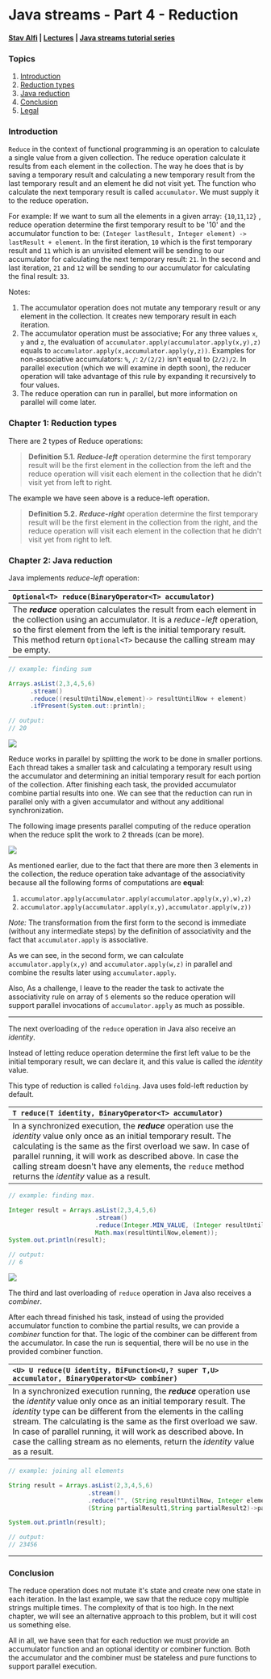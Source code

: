 # Java streams - Part 4 - Reduction
#### [Stav Alfi](https://github.com/stavalfi) | [Lectures](https://github.com/stavalfi/lectures) | [Java streams tutorial series](https://gist.github.com/stavalfi/969539b245fd71f18ecd14f48eed2a5d)

### Topics

1. [Introduction](#introduction)
2. [Reduction types](#chapter-1-reduction-types)
2. [Java reduction](#chapter-2-java-reduction)
4. [Conclusion](#conclusion)
5. [Legal](#legal)

### Introduction

`Reduce` in the context of functional programming is an operation to calculate a single value from a given collection. The reduce operation calculate it results from each element in the collection. The way he does that is by saving a temporary result and calculating a new temporary result from the last temporary result and an element he did not visit yet. The function who calculate the next temporary result is called `accumulator`. We must supply it to the reduce operation.

For example:
If we want to sum all the elements in a given array: `{10`,`11`,`12}` , reduce operation determine the first temporary result to be '10' and the accumulator function to be: `(Integer lastResult, Integer element) -> lastResult + element`.
In the first iteration, `10` which is the first temporary result and `11` which is an unvisited element will be sending to our accumulator for calculating the next temporary result: `21`.
In the second and last iteration, `21` and `12` will be sending to our accumulator for calculating the final result: `33`.

Notes:

1. The accumulator operation does not mutate any temporary result or any element in the collection. It creates new temporary result in each iteration.
2. The accumulator operation must be associative; For any three values `x`, `y` and `z`, the evaluation of `accumulator.apply(accumulator.apply(x,y),z)` equals to `accumulator.apply(x,accumulator.apply(y,z))`. Examples for non-associative accumulators: `%`, `/`: `2/(2/2)` isn't equal to (`2/2)/2`. In parallel execution (which we will examine in depth soon), the reducer operation will take advantage of this rule by expanding it recursively to four values.
3. The reduce operation can run in parallel, but more information on parallel will come later.

### Chapter 1: Reduction types

There are 2 types of Reduce operations:

> **Definition 5.1.** **_Reduce-left_** operation determine the first temporary result will be the first element in the collection from the left and the reduce operation will visit each element in the collection that he didn't visit yet from left to right.

The example we have seen above is a reduce-left operation.

> **Definition 5.2.** **_Reduce-right_** operation determine the first temporary result will be the first element in the collection from the right, and the reduce operation will visit each element in the collection that he didn't visit yet from right to left.

### Chapter 2: Java reduction

Java implements _reduce-left_ operation:

|`Optional<T> reduce(BinaryOperator<T> accumulator)`|
|:--|
| The **_reduce_** operation calculates the result from each element in the collection using an accumulator. It is a _reduce-left_ operation, so the first element from the left is the initial temporary result. This method return `Optional<T>` because the calling stream may be empty. |

```java
// example: finding sum

Arrays.asList(2,3,4,5,6)
      .stream()
      .reduce((resultUntilNow,element)-> resultUntilNow + element)
      .ifPresent(System.out::println);

// output:
// 20
```
![](http://i.imgur.com/srRPrc3.jpg)

Reduce works in parallel by splitting the work to be done in smaller portions.
Each thread takes a smaller task and calculating a temporary result using the accumulator and determining an initial temporary result for each portion of the collection. After finishing each task, the provided accumulator combine partial results into one. We can see that the reduction can run in parallel only with a given accumulator and without any additional synchronization.

The following image presents parallel computing of the reduce operation when the reduce split the work to 2 threads (can be more).

![](http://i.imgur.com/DkU20og.jpg)

As mentioned earlier, due to the fact that there are more then 3 elements in the collection, the reduce operation take advantage of the associativity because all the following forms of computations are **equal**:

1. `accumulator.apply(accumulator.apply(accumulator.apply(x,y),w),z)`
2. `accumulator.apply(accumulator.apply(x,y),accumulator.apply(w,z))`

_Note:_ The transformation from the first form to the second is immediate (without any intermediate steps) by the definition of associativity and the fact that `accumulator.apply` is associative. 

As we can see, in the second form, we can calculate `accumulator.apply(x,y)` and `accumulator.apply(w,z)` in parallel and combine the results later using `accumulator.apply`.

Also, As a challenge, I leave to the reader the task to activate the associativity rule on array of `5` elements so the reduce operation will support parallel invocations of `accumulator.apply` as much as possible.

----
The next overloading of the `reduce` operation in Java also receive an _identity_.

Instead of letting reduce operation determine the first left value to be the initial temporary result, we can declare it, and this value is called the _identity_ value.

This type of reduction is called `folding`. Java uses fold-left reduction by default.

| `T reduce(T identity, BinaryOperator<T> accumulator)` |
| :--- |
| In a synchronized execution, the **_reduce_** operation use the _identity_ value only once as an initial temporary result. The calculating is the same as the first overload we saw. In case of parallel running, it will work as described above. In case the calling stream doesn't have any elements, the `reduce` method returns the _identity_ value as a result. |

``` java
// example: finding max.

Integer result = Arrays.asList(2,3,4,5,6)
                        .stream()
                        .reduce(Integer.MIN_VALUE, (Integer resultUntilNow, Integer element)->
                        Math.max(resultUntilNow,element));
System.out.println(result);

// output:
// 6
```
![](http://i.imgur.com/2CUx0Cd.jpg)

The third and last overloading of `reduce` operation in Java also receives a _combiner_.

After each thread finished his task, instead of using the provided accumulator function to combine the partial results, we can provide a _combiner_ function for that. The logic of the combiner can be different from the accumulator.
In case the run is sequential, there will be no use in the provided combiner function.

| `<U> U reduce(U identity, BiFunction<U,? super T,U> accumulator, BinaryOperator<U> combiner)` |
| :--- |
| In a synchronized execution running, the _**reduce**_ operation use the _identity_ value only once as an initial temporary result. The _identity_ type can be different from the elements in the calling stream. The calculating is the same as the first overload we saw. In case of parallel running, it will work as described above. In case the calling stream as no elements, return the _identity_ value as a result. |

```java
// example: joining all elements

String result = Arrays.asList(2,3,4,5,6)
                      .stream()
                      .reduce("", (String resultUntilNow, Integer element)-> resultUntilNow+element,
                      (String partialResult1,String partialResult2)->partialResult1.concat(partialResult2));

System.out.println(result);

// output:
// 23456
```

---

### Conclusion

The reduce operation does not mutate it's state and create new one state in each iteration. In the last example, we saw that the reduce copy multiple strings multiple times. The complexity of that is too high. In the next chapter, we will see an alternative approach to this problem, but it will cost us something else.

All in all, we have seen that for each reduction we must provide an accumulator function and an optional identity or combiner function. Both the accumulator and the combiner must be stateless and pure functions to support parallel execution.
